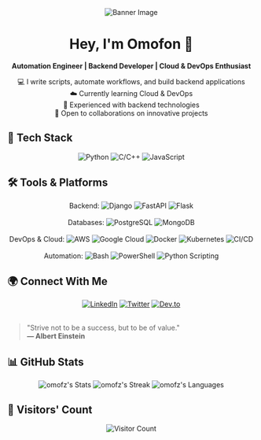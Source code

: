 <!-- Banner Image -->
<div style="text-align: center;">
  <img src="https://user-images.githubusercontent.com/73097560/115834477-dbab4500-a447-11eb-908a-139a6edaec5c.gif" alt="Banner Image">
</div>

<!-- Introduction -->
<div style="text-align: center;">
  <h1>Hey, I'm Omofon 👋</h1>
  <p>
    <strong>Automation Engineer | Backend Developer | Cloud & DevOps Enthusiast</strong>
  </p>
  <p>
    💻 I write scripts, automate workflows, and build backend applications <br>
    ☁️ Currently learning Cloud & DevOps <br>
    🔧 Experienced with backend technologies <br>
    🤝 Open to collaborations on innovative projects <br>
  </p>
</div>

<!-- Tech Stack -->
<h2>🚀 Tech Stack</h2>
<div style="text-align: center;">
  <img src="https://img.shields.io/badge/Python-3776AB?style=for-the-badge&logo=python&logoColor=white" alt="Python">
  <img src="https://img.shields.io/badge/C/C++-00599C?style=for-the-badge&logo=c&logoColor=white" alt="C/C++">
  <img src="https://img.shields.io/badge/JavaScript-F7DF1E?style=for-the-badge&logo=javascript&logoColor=black" alt="JavaScript">
</div>

<!-- Tools & Platforms -->
<h2>🛠️ Tools & Platforms</h2>
<div style="text-align: center;">
  <!-- Backend -->
  Backend: 
  <img src="https://img.shields.io/badge/Django-092E20?style=for-the-badge&logo=django&logoColor=white" alt="Django">
  <img src="https://img.shields.io/badge/FastAPI-009688?style=for-the-badge&logo=fastapi&logoColor=white" alt="FastAPI">
  <img src="https://img.shields.io/badge/Flask-000000?style=for-the-badge&logo=flask&logoColor=white" alt="Flask">
  <br><br>
  <!-- Databases -->
  Databases: 
  <img src="https://img.shields.io/badge/PostgreSQL-336791?style=for-the-badge&logo=postgresql&logoColor=white" alt="PostgreSQL">
  <img src="https://img.shields.io/badge/MongoDB-47A248?style=for-the-badge&logo=mongodb&logoColor=white" alt="MongoDB">
  <br><br>
  <!-- DevOps & Cloud -->
  DevOps & Cloud: 
  <img src="https://img.shields.io/badge/AWS-232F3E?style=for-the-badge&logo=amazon-aws&logoColor=white" alt="AWS">
  <img src="https://img.shields.io/badge/Google_Cloud-4285F4?style=for-the-badge&logo=google-cloud&logoColor=white" alt="Google Cloud">
  <img src="https://img.shields.io/badge/Docker-2496ED?style=for-the-badge&logo=docker&logoColor=white" alt="Docker">
  <img src="https://img.shields.io/badge/Kubernetes-326CE5?style=for-the-badge&logo=kubernetes&logoColor=white" alt="Kubernetes">
  <img src="https://img.shields.io/badge/CI/CD-EB4B4B?style=for-the-badge&logo=github-actions&logoColor=white" alt="CI/CD">
  <br><br>
  <!-- Automation -->
  Automation: 
  <img src="https://img.shields.io/badge/Bash-4EAA25?style=for-the-badge&logo=gnu-bash&logoColor=white" alt="Bash">
  <img src="https://img.shields.io/badge/PowerShell-5391FE?style=for-the-badge&logo=powershell&logoColor=white" alt="PowerShell">
  <img src="https://img.shields.io/badge/Python_Scripting-3776AB?style=for-the-badge&logo=python&logoColor=white" alt="Python Scripting">
</div>

<!-- Social Links -->
<h2>🌍 Connect With Me</h2>
<div style="text-align: center;">
  <a href="https://linkedin.com/in/omofon"><img src="https://img.shields.io/badge/LinkedIn-0A66C2?style=for-the-badge&logo=linkedin&logoColor=white" alt="LinkedIn"></a>
  <a href="https://x.com/omof0n"><img src="https://img.shields.io/badge/Twitter-1DA1F2?style=for-the-badge&logo=twitter&logoColor=white" alt="Twitter"></a>
  <a href="https://dev.to/omof0n"><img src="https://img.shields.io/badge/Dev.to-0A0A0A?style=for-the-badge&logo=devdotto&logoColor=white" alt="Dev.to"></a>
</div>

<!-- Quote -->
<br>
<blockquote>
  "Strive not to be a success, but to be of value."
  <br>
  <strong>— Albert Einstein</strong>
</blockquote>

<!-- GitHub Stats -->
<h2>📊 GitHub Stats</h2>
<div style="text-align: center;">
  <img src="https://github-readme-stats.vercel.app/api?username=omofz&theme=default&show_icons=true&hide_border=true&count_private=true" alt="omofz's Stats">
  <img src="https://github-readme-streak-stats.herokuapp.com/?user=omofz&theme=default&hide_border=true" alt="omofz's Streak">
  <img src="https://github-readme-stats.vercel.app/api/top-langs/?username=omofz&theme=default&show_icons=true&hide_border=true&layout=compact&hide_progress=true" alt="omofz's Languages">
</div>

<!-- Visitor Count -->
<h2>🔢 Visitors' Count</h2>
<div style="text-align: center;">
  <img src="https://profile-counter.glitch.me/omofz/count.svg" alt="Visitor Count">
</div>
